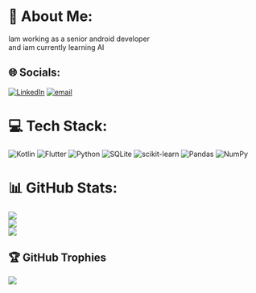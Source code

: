 # 💫 About Me:
Iam working as a senior android developer<br>and iam currently learning AI


## 🌐 Socials:
[![LinkedIn](https://img.shields.io/badge/LinkedIn-%230077B5.svg?logo=linkedin&logoColor=white)](https://linkedin.com/in/www.linkedin.com/in/vincent-robin-j-10539b1a1) [![email](https://img.shields.io/badge/Email-D14836?logo=gmail&logoColor=white)](mailto:vr999411@gmail.com) 

# 💻 Tech Stack:
![Kotlin](https://img.shields.io/badge/kotlin-%237F52FF.svg?style=for-the-badge&logo=kotlin&logoColor=white) ![Flutter](https://img.shields.io/badge/Flutter-%2302569B.svg?style=for-the-badge&logo=Flutter&logoColor=white) ![Python](https://img.shields.io/badge/python-3670A0?style=for-the-badge&logo=python&logoColor=ffdd54) ![SQLite](https://img.shields.io/badge/sqlite-%2307405e.svg?style=for-the-badge&logo=sqlite&logoColor=white) ![scikit-learn](https://img.shields.io/badge/scikit--learn-%23F7931E.svg?style=for-the-badge&logo=scikit-learn&logoColor=white) ![Pandas](https://img.shields.io/badge/pandas-%23150458.svg?style=for-the-badge&logo=pandas&logoColor=white) ![NumPy](https://img.shields.io/badge/numpy-%23013243.svg?style=for-the-badge&logo=numpy&logoColor=white)
# 📊 GitHub Stats:
![](https://github-readme-stats.vercel.app/api?username=vincent-robin&theme=dark&hide_border=false&include_all_commits=false&count_private=false)<br/>
![](https://nirzak-streak-stats.vercel.app/?user=vincent-robin&theme=dark&hide_border=false)<br/>
![](https://github-readme-stats.vercel.app/api/top-langs/?username=vincent-robin&theme=dark&hide_border=false&include_all_commits=false&count_private=false&layout=compact)

## 🏆 GitHub Trophies
![](https://github-profile-trophy.vercel.app/?username=vincent-robin&theme=radical&no-frame=false&no-bg=true&margin-w=4)

<!-- Proudly created with GPRM ( https://gprm.itsvg.in ) -->
